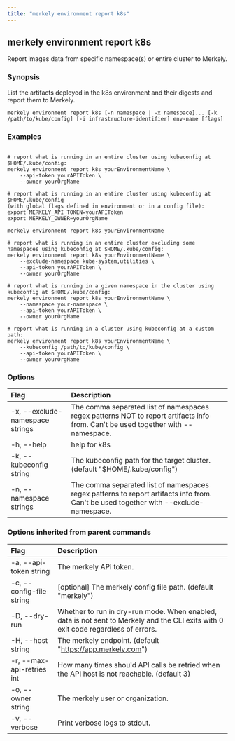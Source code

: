 ```yaml
---
title: "merkely environment report k8s"
---
```


## merkely environment report k8s

Report images data from specific namespace(s) or entire cluster to Merkely.

### Synopsis


List the artifacts deployed in the k8s environment and their digests 
and report them to Merkely. 


```shell
merkely environment report k8s [-n namespace | -x namespace]... [-k /path/to/kube/config] [-i infrastructure-identifier] env-name [flags]
```

### Examples

```shell

# report what is running in an entire cluster using kubeconfig at $HOME/.kube/config:
merkely environment report k8s yourEnvironmentName \
	--api-token yourAPIToken \
	--owner yourOrgName

# report what is running in an entire cluster using kubeconfig at $HOME/.kube/config 
(with global flags defined in environment or in a config file):
export MERKELY_API_TOKEN=yourAPIToken
export MERKELY_OWNER=yourOrgName

merkely environment report k8s yourEnvironmentName

# report what is running in an entire cluster excluding some namespaces using kubeconfig at $HOME/.kube/config:
merkely environment report k8s yourEnvironmentName \
    --exclude-namespace kube-system,utilities \
	--api-token yourAPIToken \
	--owner yourOrgName

# report what is running in a given namespace in the cluster using kubeconfig at $HOME/.kube/config:
merkely environment report k8s yourEnvironmentName \
	--namespace your-namespace \
	--api-token yourAPIToken \
	--owner yourOrgName

# report what is running in a cluster using kubeconfig at a custom path:
merkely environment report k8s yourEnvironmentName \
	--kubeconfig /path/to/kube/config \
	--api-token yourAPIToken \
	--owner yourOrgName

```

### Options
| Flag | Description |
| :--- | :--- |
|    -x, --exclude-namespace strings  |  The comma separated list of namespaces regex patterns NOT to report artifacts info from. Can't be used together with --namespace.  |
|    -h, --help  |  help for k8s  |
|    -k, --kubeconfig string  |  The kubeconfig path for the target cluster. (default "$HOME/.kube/config")  |
|    -n, --namespace strings  |  The comma separated list of namespaces regex patterns to report artifacts info from. Can't be used together with --exclude-namespace.  |


### Options inherited from parent commands
| Flag | Description |
| :--- | :--- |
|    -a, --api-token string  |  The merkely API token.  |
|    -c, --config-file string  |  [optional] The merkely config file path. (default "merkely")  |
|    -D, --dry-run  |  Whether to run in dry-run mode. When enabled, data is not sent to Merkely and the CLI exits with 0 exit code regardless of errors.  |
|    -H, --host string  |  The merkely endpoint. (default "https://app.merkely.com")  |
|    -r, --max-api-retries int  |  How many times should API calls be retried when the API host is not reachable. (default 3)  |
|    -o, --owner string  |  The merkely user or organization.  |
|    -v, --verbose  |  Print verbose logs to stdout.  |


